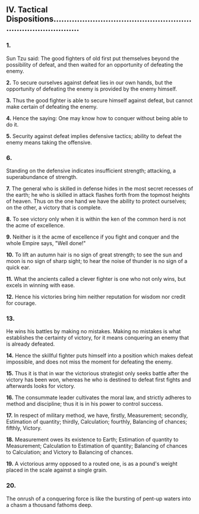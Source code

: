 ## IV. Tactical Dispositions.................................................................................

### 1.

Sun Tzu said: The good fighters of old first put themselves beyond the
possibility of defeat, and then waited for an opportunity of defeating the
enemy.

**2.**
To secure ourselves against defeat lies in our own hands, but the
opportunity of defeating the enemy is provided by the enemy himself.

**3.**
Thus the good fighter is able to secure himself against defeat, but cannot
make certain of defeating the enemy.

**4.**
Hence the saying: One may know how to conquer without being able to
do it.

**5.**
Security against defeat implies defensive tactics; ability to defeat the enemy
means taking the offensive.

### 6.

Standing on the defensive indicates insufficient strength; attacking, a
superabundance of strength.

**7.**
The general who is skilled in defense hides in the most secret recesses of the
earth; he who is skilled in attack flashes forth from the topmost heights of
heaven. Thus on the one hand we have the ability to protect ourselves; on
the other, a victory that is complete.

**8.**
To see victory only when it is within the ken of the common herd is not the
acme of excellence.

**9.**
Neither is it the acme of excellence if you fight and conquer and the whole
Empire says, "Well done!"

**10.**
To lift an autumn hair is no sign of great strength; to see the sun and moon
is no sign of sharp sight; to hear the noise of thunder is no sign of a quick
ear.

**11.**
What the ancients called a clever fighter is one who not only wins, but
excels in winning with ease.

**12.**
Hence his victories bring him neither reputation for wisdom nor credit for
courage.

### 13.

He wins his battles by making no mistakes. Making no mistakes is what
establishes the certainty of victory, for it means conquering an enemy that
is already defeated.

**14.**
Hence the skillful fighter puts himself into a position which makes defeat
impossible, and does not miss the moment for defeating the enemy.

**15.**
Thus it is that in war the victorious strategist only seeks battle after the
victory has been won, whereas he who is destined to defeat first fights and
afterwards looks for victory.

**16.**
The consummate leader cultivates the moral law, and strictly adheres to
method and discipline; thus it is in his power to control success.

**17.**
In respect of military method, we have, firstly, Measurement; secondly,
Estimation of quantity; thirdly, Calculation; fourthly, Balancing of chances;
fifthly, Victory.

**18.**
Measurement owes its existence to Earth; Estimation of quantity to
Measurement; Calculation to Estimation of quantity; Balancing of chances
to Calculation; and Victory to Balancing of chances.

**19.**
A victorious army opposed to a routed one, is as a pound's weight placed in
the scale against a single grain.

### 20.

The onrush of a conquering force is like the bursting of pent-up waters into
a chasm a thousand fathoms deep.